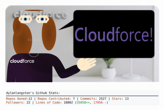 <!-- 
Version 2.0.166
Built Mon Dec 09 2024 05:06:51 GMT+0000 (Coordinated Universal Time)
-->

<h1 align="center">
  <a href="https://github.com/dylanlangston/dylanlangston/tree/master/src" title="Click to View Source">
    <picture width="100%" alt="Dylan">
      <source media="(prefers-color-scheme: dark)" srcset="dylan-dark.svg?version=2.0.166">
      <img src="dylan-light.svg?version=2.0.166" alt="Dylan">
    </picture>
  </a>
</h1>

<div align="center">
  <picture width="100%" alt="Profile Info and Stats">
    <source media="(prefers-color-scheme: dark)" srcset="stats-dark.svg?version=2.0.166">
    <img src="stats-light.svg?version=2.0.166" alt="Profile Info and Stats">
  </picture>
</div>
